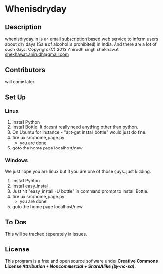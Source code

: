 # Whenisdryday

## Description
whenisdryday.in is an email subscription based web service to inform users 
about dry days (Sale of alcohol is prohibited) in India.
And there are a lot of such days.
Copyright (C) 2013  Anirudh singh shekhawat shekhawat.anirudh@gmail.com

## Contributors
will come later.

## Set Up
### Linux
1. Install Python
2. Install [Bottle](http://bottlepy.org). It doesnt really need anything other than python.
3. On Ubuntu for instance - "apt-get install bottle" would just do fine.
4. fire up src/home_page.py
	* you are done.
5. goto the home page localhost/new

### Windows
We just hope you are linux but if you are one of those guys..just kidding.
1. Install Pyhton
2. Install [easy_install](https://pypi.python.org/pypi/setuptools#windows).
3. Just hit "easy_install -U bottle" in command prompt to install Bottle.
4. fire up src/home_page.py
	* you are done.
5. goto the home page localhost/new

## To Dos
This will be tracked seperately in Issues.

## License
This program is a free and open source software under **Creative Commons License _Attribution + Noncommercial + ShareAlike (by-nc-sa)._**
